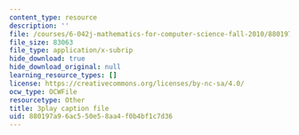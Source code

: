 ```yaml
---
content_type: resource
description: ''
file: /courses/6-042j-mathematics-for-computer-science-fall-2010/880197a96ac550e58aa4f0b4bf1c7d36_DOIp5D7VMS4.vtt
file_size: 83063
file_type: application/x-subrip
hide_download: true
hide_download_original: null
learning_resource_types: []
license: https://creativecommons.org/licenses/by-nc-sa/4.0/
ocw_type: OCWFile
resourcetype: Other
title: 3play caption file
uid: 880197a9-6ac5-50e5-8aa4-f0b4bf1c7d36
---
```

